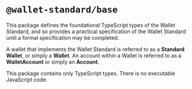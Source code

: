 # `@wallet-standard/base`

This package defines the foundational TypeScript types of the Wallet Standard, and so provides a practical specification
of the Wallet Standard until a formal specification may be completed.

A wallet that implements the Wallet Standard is referred to as a **Standard Wallet**, or simply a **Wallet**. An account
within a Wallet is referred to as a **WalletAccount** or simply an **Account**.

This package contains only TypeScript types. There is no executable JavaScript code.
